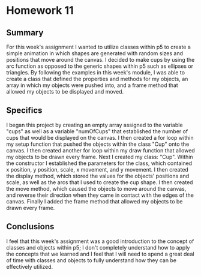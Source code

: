 # Homework 11
## Summary
For this week's assignment I wanted to utilize classes within p5 to create a simple animation in which shapes are generated with random sizes and positions that move around the canvas. I decided to make cups by using the arc function as opposed to the generic shapes within p5 such as ellipses or triangles.  By following the examples in this week's module, I was able to create a class that defined the properties and methods for my objects, an array in which my objects were pushed into, and a frame method that allowed my objects to be displayed and moved.

## Specifics
I began this project by creating an empty array assigned to the variable "cups" as well as a variable "numOfCups" that established the number of cups that would be displayed on the canvas.  I then created a for loop within my setup function that pushed the objects within the class "Cup" onto the canvas.  I then created another for loop within my draw function that allowed my objects to be drawn every frame.  Next I created my class: "Cup".  Within the constructor I established the parameters for the class, which contained x position, y position, scale, x movement, and y movement.  I then created the display method, which stored the values for the objects' positions and scale, as well as the arcs that I used to create the cup shape.  I then created the move method, which caused the objects to move around the canvas, and reverse their direction when they came in contact with the edges of the canvas.  Finally I added the frame method that allowed my objects to be drawn every frame.

## Conclusions
I feel that this week's assignment was a good introduction to the concept of classes and objects within p5; I don't completely understand how to apply the concepts that we learned and I feel that I will need to spend a great deal of time with classes and objects to fully understand how they can be effectively utilized.
